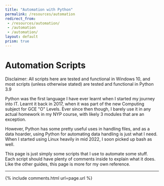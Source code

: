 ```yaml
---
title: "Automation with Python"
permalink: /resources/automation
redirect_from:
 - /resources/automation/
 - /automation
 - /automation/
layout: default
prism: true
---
```

# Automation Scripts 

Disclaimer: All scripts here are tested and functional in Windows 10, and most scripts (unless otherwise stated) are tested and functional in Python 3.9

Python was the first language I have ever learnt when I started my journey into IT. Learnt it back in 2017, when it was part of the new Computing subject for GCE "O" Levels. Ever since then though, I barely use it in any actual homework in my NYP course, with likely 3 modules that are an exception.

However, Python has some pretty useful uses in handling files, and as a data hoarder, using Python for automating data handling is just what I need. When I started using Linux heavily in mid 2022, I soon picked up bash as well. 

This page is just simply some scripts that I use to automate some stuff. Each script should have plenty of comments inside to explain what it does. Like the other guides, this page is more for my own reference.
<hr>

<ul id="scripts_list"></ul>

<div id="scripts_content">
</div>

<script src="https://unpkg.com/prismjs@1.29.0/components/prism-core.min.js"></script>
<script src="https://unpkg.com/prismjs@1.29.0/plugins/toolbar/prism-toolbar.min.js"></script>
<script src="https://unpkg.com/prismjs@1.29.0/plugins/autoloader/prism-autoloader.min.js"></script>
<script src="https://unpkg.com/prismjs@1.29.0/plugins/file-highlight/prism-file-highlight.min.js"></script>
<script src="https://unpkg.com/prismjs@1.29.0/plugins/copy-to-clipboard/prism-copy-to-clipboard.min.js"></script>
<script>
function slugify(e){return String(e).normalize("NFKD").replace(/[\u0300-\u036f]/g,"").trim().toLowerCase().replace(/[^a-z0-9 -]/g,"").replace(/\s+/g,"-").replace(/-+/g,"-")}

listResults();
async function listResults(){
  let intakeText = "";
  const response = await fetch("https://api.github.com/repos/arialhamed/convenience/contents/");
  const all = await response.json();
  const allSecondLayer = all.filter(object => {
    return object["type"] == "dir";
  })
  allSecondLayer.forEach(addToHTML);
}
async function addToHTML(details){
  if (details["type"] == "dir"){
    const directory = await fetch(details["url"]);
    const directoryList = await directory.json();
    directoryList.forEach(addToHTML);
  } else {
    // console.log(details["download_url"])
    const responseFile = await fetch(details["download_url"]);
    const responseContent = await responseFile.text();
    document.getElementById("scripts_content").innerHTML += "\
      <h3 id=\"" + slugify(details["name"]) + "\"><a href=\"" + details["download_url"] + "\" target=\"_blank\">" + details["name"] + "</a></h3> \
      <pre class=\"lang-" + details["name"].split('.').pop() + "\" id=\"" + details["sha"] + "\">" + responseContent + "</pre> \
      <br><br> \
    ";
    document.getElementById("scripts_list").innerHTML += "<li><a href=\"#" + slugify(details["name"]) + "\">" + details["name"] + "</a></li>";
    Prism.highlightElement(document.getElementById(details["sha"]));
  }
}
</script>


{% include comments.html url=page.url %}